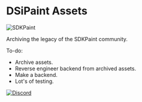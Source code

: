# DSiPaint Assets
<p><img align="center" src="https://avatars.githubusercontent.com/u/130017968?s=200&v=4" alt="SDKPaint" /></p>


Archiving the legacy of the SDKPaint community.

To-do:
- Archive assets.
- Reverse engineer backend from archived assets.
- Make a backend.
- Lot's of testing.

[![Discord](https://tinyurl.com/2p9xchfn)](https://discord.gg/znMAEfN7Xm)
